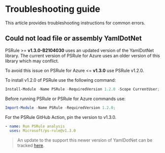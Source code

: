 # Troubleshooting guide

This article provides troubleshooting instructions for common errors.

## Could not load file or assembly YamlDotNet

PSRule >= **v1.3.0-B2104030** uses an updated version of the YamlDotNet library.
The current version of PSRule for Azure uses an older version of this library which may conflict.

To avoid this issue on PSRule for Azure <= **v1.3.0** use PSRule v1.2.0.

To install v1.2.0 of PSRule use the following command:

```powershell
Install-Module -Name PSRule -RequiredVersion 1.2.0 -Scope CurrentUser;
```

Before running PSRule or PSRule for Azure commands use:

```powershell
Import-Module -Name PSRule -RequiredVersion 1.2.0;
```

For the PSRule GitHub Action, pin the version to v1.3.0.

```yaml
- name: Run PSRule analysis
  uses: Microsoft/ps-rule@v1.3.0
```

> An update to the support this newer version of YamlDotNet can be tracked [here](https://github.com/microsoft/PSRule.Rules.Azure/issues/742).
